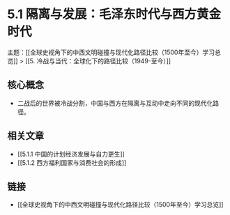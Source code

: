 # 5.1 隔离与发展：毛泽东时代与西方黄金时代

主题：[[全球史视角下的中西文明碰撞与现代化路径比较（1500年至今）学习总览]] > [[5. 冷战与当代：全球化下的路径比较（1949-至今）]]

## 核心概念

- 二战后的世界被冷战分割，中国与西方在隔离与互动中走向不同的现代化路径。

## 相关文章

- [[5.1.1 中国的计划经济发展与自力更生]]
- [[5.1.2 西方福利国家与消费社会的形成]]

## 链接

- [[全球史视角下的中西文明碰撞与现代化路径比较（1500年至今）学习总览]]
